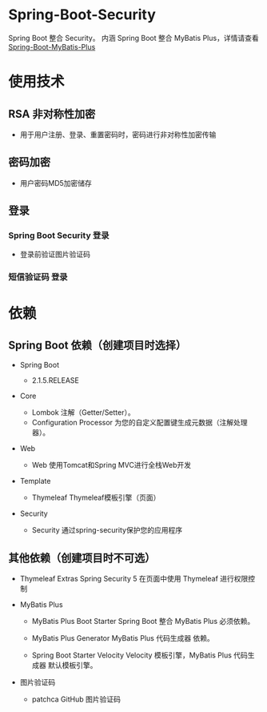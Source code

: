 # Spring-Boot-Security
Spring Boot 整合 Security。
内涵 Spring Boot 整合 MyBatis Plus，详情请查看 [Spring-Boot-MyBatis-Plus](https://github.com/XXWXHK/Spring-Boot-MyBatis-Plus)

# 使用技术

## RSA 非对称性加密

- 用于用户注册、登录、重置密码时，密码进行非对称性加密传输

## 密码加密

- 用户密码MD5加密储存

## 登录

### Spring Boot Security 登录

- 登录前验证图片验证码

### 短信验证码 登录

# 依赖

## Spring Boot 依赖（创建项目时选择）

- Spring Boot
    - 2.1.5.RELEASE

- Core
    - Lombok                    注解（Getter/Setter）。
    - Configuration Processor   为您的自定义配置键生成元数据（注解处理器）。
    
- Web
    - Web                       使用Tomcat和Spring MVC进行全栈Web开发
    
- Template
	- Thymeleaf                 Thymeleaf模板引擎（页面）
    
- Security
    - Security                  通过spring-security保护您的应用程序
    
    
## 其他依赖（创建项目时不可选）

- Thymeleaf Extras Spring Security 5    在页面中使用 Thymeleaf 进行权限控制

- MyBatis Plus

    - MyBatis Plus Boot Starter         Spring Boot 整合 MyBatis Plus 必须依赖。
    
    - MyBatis Plus Generator            MyBatis Plus 代码生成器 依赖。
    
    - Spring Boot Starter Velocity      Velocity 模板引擎，MyBatis Plus 代码生成器 默认模板引擎。
    
- 图片验证码
    
    - patchca                           GitHub 图片验证码